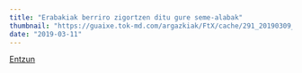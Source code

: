 ```yaml
---
title: "Erabakiak berriro zigortzen ditu gure seme-alabak"
thumbnail: "https://guaixe.tok-md.com/argazkiak/FtX/cache/291_20190309_Altsasuko_Gurasoakplataforma_prentsaurrekoa_apelazio_epaiaren_ondoren_tokikom_735x413.jpg"
date: "2019-03-11"
---
```

[Entzun](https://guaixe.eus/altsasu/1552314440280-erabakiak-berriro-zigortzen-ditu-gure-seme-alabak)
